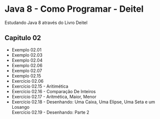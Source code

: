 # Java 8 - Como Programar - Deitel<br>
<p>Estudando Java 8 através do Livro Deitel</p>

## Capitulo 02

<ul>
    <li>Exemplo 02.01</li>
    <li>Exemplo 02.03</li>
    <li>Exemplo 02.04</li>
    <li>Exemplo 02.06</li>
    <li>Exemplo 02.07</li>
    <li>Exemplo 02.15</li>
    <li>Exercício 02.06</li>
    <li>Exercício 02.15 - Aritimética</li>
    <li>Exercício 02.16 - Comparação De Inteiros</li>
    <li>Exercício 02.17 - Aritmética, Maior, Menor</li>
    <li>Exercício 02.18 - Desenhando: Uma Caixa, Uma Elipse, Uma Seta e um Losango</li>
    <l1>Exercício 02.19 - Desenhando: Parte 2
</ul>